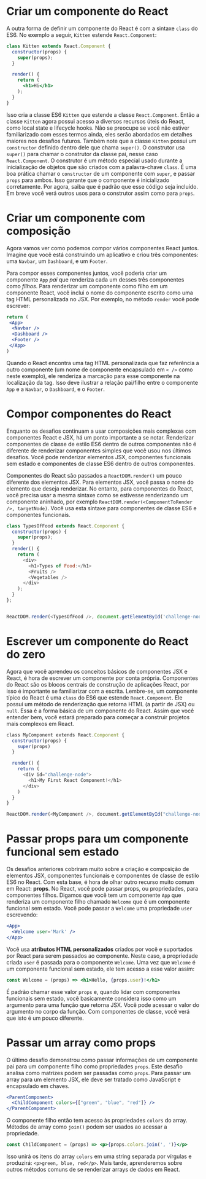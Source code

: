 # Criar um componente do React

A outra forma de definir um componente do React é com a sintaxe `class` do ES6. No exemplo a seguir, `Kitten` estende `React.Component`:

```jsx
class Kitten extends React.Component {
  constructor(props) {
    super(props);
  }

  render() {
    return (
      <h1>Hi</h1>
    );
  }
}
```

Isso cria a classe ES6 `Kitten` que estende a classe `React.Component`. Então a classe `Kitten` agora possui acesso a diversos recursos úteis do React, como local state e lifecycle hooks. Não se preocupe se você não estiver familiarizado com esses termos ainda, eles serão abordados em detalhes maiores nos desafios futuros. Também note que a classe `Kitten` possui um `constructor` definido dentro dele que chama `super()`. O construtor usa `super()` para chamar o construtor da classe pai, nesse caso `React.Component`. O construtor é um método especial usado durante a inicialização de objetos que são criados com a palavra-chave `class`. É uma boa prática chamar o `constructor` de um componente com `super`, e passar `props` para ambos. Isso garante que o componente é inicializado corretamente. Por agora, saiba que é padrão que esse código seja incluído. Em breve você verá outros usos para o construtor assim como para `props`.
# Criar um componente com composição

Agora vamos ver como podemos compor vários componentes React juntos. Imagine que você está construindo um aplicativo e criou três componentes: uma `Navbar`, um `Dashboard`, e um `Footer`.

Para compor esses componentes juntos, você poderia criar um componente `App` _pai_ que renderiza cada um desses três componentes como _filhos_. Para renderizar um componente como filho em um componente React, você inclui o nome do componente escrito como uma tag HTML personalizada no JSX. Por exemplo, no método `render` você pode escrever:

```jsx
return (
 <App>
  <Navbar />
  <Dashboard />
  <Footer />
 </App>
)
```

Quando o React encontra uma tag HTML personalizada que faz referência a outro componente (um nome de componente encapsulado em `< />` como neste exemplo), ele renderiza a marcação para esse componente na localização da tag. Isso deve ilustrar a relação pai/filho entre o componente `App` e a `Navbar`, o `Dashboard`, e o `Footer`.

# Compor componentes do React

Enquanto os desafios continuam a usar composições mais complexas com componentes React e JSX, há um ponto importante a se notar. Renderizar componentes de classe de estilo ES6 dentro de outros componentes não é diferente de renderizar componentes simples que você usou nos últimos desafios. Você pode renderizar elementos JSX, componentes funcionais sem estado e componentes de classe ES6 dentro de outros componentes.

Componentes do React são passados a `ReactDOM.render()` um pouco diferente dos elementos JSX. Para elementos JSX, você passa o nome do elemento que deseja renderizar. No entanto, para componentes do React, você precisa usar a mesma sintaxe como se estivesse renderizando um componente aninhado, por exemplo `ReactDOM.render(<ComponentToRender />, targetNode)`. Você usa esta sintaxe para componentes de classe ES6 e componentes funcionais.

```js
class TypesOfFood extends React.Component {
  constructor(props) {
    super(props);
  }
  render() {
    return (
      <div>
        <h1>Types of Food:</h1>
        <Fruits />
        <Vegetables />
      </div>
    );
  }
};


ReactDOM.render(<TypesOfFood />, document.getElementById('challenge-node'))
```

# Escrever um componente do React do zero

Agora que você aprendeu os conceitos básicos de componentes JSX e React, é hora de escrever um componente por conta própria. Componentes do React são os blocos centrais de construção de aplicações React, por isso é importante se familiarizar com a escrita. Lembre-se, um componente típico do React é uma `class` do ES6 que estende `React.Component`. Ele possui um método de renderização que retorna HTML (a partir de JSX) ou `null`. Essa é a forma básica de um componente do React. Assim que você entender bem, você estará preparado para começar a construir projetos mais complexos em React.

```js
class MyComponent extends React.Component {
  constructor(props) {
    super(props)
  }

  render() {
    return (
      <div id="challenge-node">
        <h1>My First React Component!</h1>
      </div>
    )
  }
}

ReactDOM.render(<MyComponent />, document.getElementById("challenge-node"))
```

# Passar props para um componente funcional sem estado

Os desafios anteriores cobriram muito sobre a criação e composição de elementos JSX, componentes funcionais e componentes de classe de estilo ES6 no React. Com esta base, é hora de olhar outro recurso muito comum em React: **props**. No React, você pode passar props, ou propriedades, para componentes filhos. Digamos que você tem um componente `App` que renderiza um componente filho chamado `Welcome` que é um componente funcional sem estado. Você pode passar a `Welcome` uma propriedade `user` escrevendo:

```jsx
<App>
  <Welcome user='Mark' />
</App>
```

Você usa **atributos HTML personalizados** criados por você e suportados por React para serem passados ao componente. Neste caso, a propriedade criada `user` é passada para o componente `Welcome`. Uma vez que `Welcome` é um componente funcional sem estado, ele tem acesso a esse valor assim:

```jsx
const Welcome = (props) => <h1>Hello, {props.user}!</h1>
```

É padrão chamar esse valor `props` e, quando lidar com componentes funcionais sem estado, você basicamente considera isso como um argumento para uma função que retorna JSX. Você pode acessar o valor do argumento no corpo da função. Com componentes de classe, você verá que isto é um pouco diferente.

# Passar um array como props

O último desafio demonstrou como passar informações de um componente pai para um componente filho como propriedades `props`. Este desafio analisa como matrizes podem ser passadas como `props`. Para passar um array para um elemento JSX, ele deve ser tratado como JavaScript e encapsulado em chaves.

```jsx
<ParentComponent>
  <ChildComponent colors={["green", "blue", "red"]} />
</ParentComponent>
```

O componente filho então tem acesso às propriedades `colors` do array. Métodos de array como `join()` podem ser usados ao acessar a propriedade.

```jsx
const ChildComponent = (props) => <p>{props.colors.join(', ')}</p>
```

Isso unirá os itens do array `colors` em uma string separada por vírgulas e produzirá: `<p>green, blue, red</p>`. Mais tarde, aprenderemos sobre outros métodos comuns de se renderizar arrays de dados em React.

